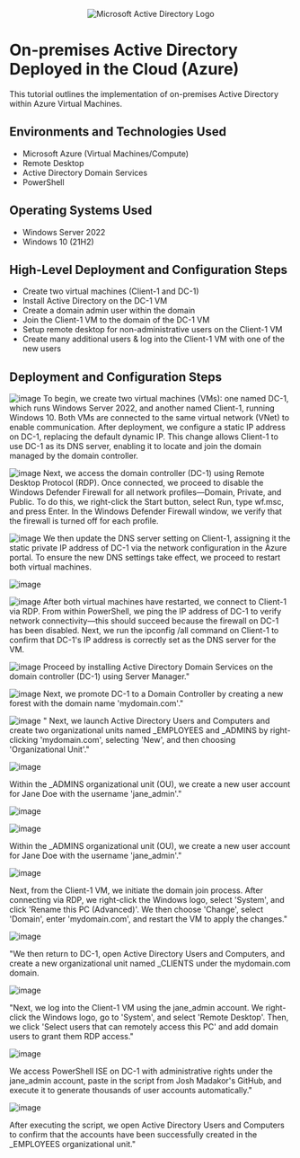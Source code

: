 <p align="center">
<img src="https://i.imgur.com/pU5A58S.png" alt="Microsoft Active Directory Logo"/>
</p>

<h1>On-premises Active Directory Deployed in the Cloud (Azure)</h1>
This tutorial outlines the implementation of on-premises Active Directory within Azure Virtual Machines.<br />


<h2>Environments and Technologies Used</h2>

- Microsoft Azure (Virtual Machines/Compute)
- Remote Desktop
- Active Directory Domain Services
- PowerShell

<h2>Operating Systems Used </h2>

- Windows Server 2022
- Windows 10 (21H2)

<h2>High-Level Deployment and Configuration Steps</h2>

- Create two virtual machines (Client-1 and DC-1)
- Install Active Directory on the DC-1 VM
- Create a domain admin user within the domain
- Join the Client-1 VM to the domain of the DC-1 VM
- Setup remote desktop for non-administrative users on the Client-1 VM
- Create many additional users & log into the Client-1 VM with one of the new users

<h2>Deployment and Configuration Steps</h2>


![image](https://github.com/user-attachments/assets/236c5e9c-584b-42fa-82eb-15edee8b4f02)
To begin, we create two virtual machines (VMs): one named DC-1, which runs Windows Server 2022, and another named Client-1, running Windows 10. Both VMs are connected to the same virtual network (VNet) to enable communication. After deployment, we configure a static IP address on DC-1, replacing the default dynamic IP. This change allows Client-1 to use DC-1 as its DNS server, enabling it to locate and join the domain managed by the domain controller.


![image](https://github.com/user-attachments/assets/af0bca5f-146e-4621-998d-01a34bb50628)
Next, we access the domain controller (DC-1) using Remote Desktop Protocol (RDP). Once connected, we proceed to disable the Windows Defender Firewall for all network profiles—Domain, Private, and Public. To do this, we right-click the Start button, select Run, type wf.msc, and press Enter. In the Windows Defender Firewall window, we verify that the firewall is turned off for each profile.



![image](https://github.com/user-attachments/assets/784ec5c6-3679-4019-bf5a-9d10d0c40553)
We then update the DNS server setting on Client-1, assigning it the static private IP address of DC-1 via the network configuration in the Azure portal. To ensure the new DNS settings take effect, we proceed to restart both virtual machines.



![image](https://github.com/user-attachments/assets/8707331c-e4ac-4b4c-93f8-d21f9ef20eb3)




![image](https://github.com/user-attachments/assets/a259be4e-d527-4c38-bb01-4c9141c80897)
After both virtual machines have restarted, we connect to Client-1 via RDP. From within PowerShell, we ping the IP address of DC-1 to verify network connectivity—this should succeed because the firewall on DC-1 has been disabled. Next, we run the ipconfig /all command on Client-1 to confirm that DC-1's IP address is correctly set as the DNS server for the VM.


![image](https://github.com/user-attachments/assets/b002fb54-faf9-4378-bc53-aff513a240c1)
Proceed by installing Active Directory Domain Services on the domain controller (DC-1) using Server Manager."


![image](https://github.com/user-attachments/assets/f6f51703-a67e-4ad9-b08f-4677e6713cc7)
Next, we promote DC-1 to a Domain Controller by creating a new forest with the domain name 'mydomain.com'."



![image](https://github.com/user-attachments/assets/de2804ed-b9de-4119-8410-fce1af6d1254)
"
Next, we launch Active Directory Users and Computers and create two organizational units named _EMPLOYEES and _ADMINS by right-clicking 'mydomain.com', selecting 'New', and then choosing 'Organizational Unit'."


![image](https://github.com/user-attachments/assets/d3514ca2-54b5-4c89-8898-22b29a7c20e8)

Within the _ADMINS organizational unit (OU), we create a new user account for Jane Doe with the username 'jane_admin'."


![image](https://github.com/user-attachments/assets/4d567567-fcad-4146-bd60-bcdbb998f026)

![image](https://github.com/user-attachments/assets/cb729ef7-58ec-4f8b-a4e8-996ff30aa16c)

Within the _ADMINS organizational unit (OU), we create a new user account for Jane Doe with the username 'jane_admin'."


![image](https://github.com/user-attachments/assets/b8378745-7dbd-4a27-85d2-1a4139ee4569)

Next, from the Client-1 VM, we initiate the domain join process. After connecting via RDP, we right-click the Windows logo, select 'System', and click 'Rename this PC (Advanced)'. We then choose 'Change', select 'Domain', enter 'mydomain.com', and restart the VM to apply the changes."


![image](https://github.com/user-attachments/assets/86a2080a-be1d-4480-a99c-7f40075b943a)

"We then return to DC-1, open Active Directory Users and Computers, and create a new organizational unit named _CLIENTS under the mydomain.com domain.

![image](https://github.com/user-attachments/assets/3587f68f-b39e-408f-9103-b44d02727063)

"Next, we log into the Client-1 VM using the jane_admin account. We right-click the Windows logo, go to 'System', and select 'Remote Desktop'. Then, we click 'Select users that can remotely access this PC' and add domain users to grant them RDP access."

![image](https://github.com/user-attachments/assets/50befb99-271f-43b2-802d-13fc4f33c772)

We access PowerShell ISE on DC-1 with administrative rights under the jane_admin account, paste in the script from Josh Madakor's GitHub, and execute it to generate thousands of user accounts automatically."


![image](https://github.com/user-attachments/assets/1a084fe3-62e5-4628-be55-e69733dbebcd)

After executing the script, we open Active Directory Users and Computers to confirm that the accounts have been successfully created in the _EMPLOYEES organizational unit."




